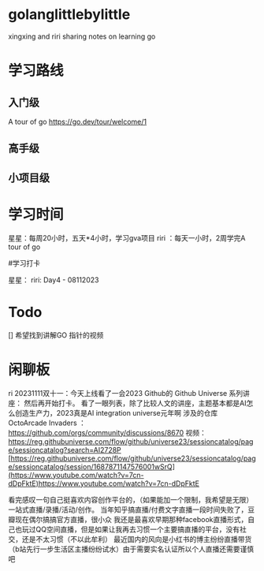 # golanglittlebylittle
xingxing and riri sharing notes on learning go


# 学习路线
## 入门级
A tour of go
https://go.dev/tour/welcome/1 

## 高手级

## 小项目级

# 学习时间

星星：每周20小时，五天*4小时，学习gva项目
riri ：每天一小时，2周学完A tour of go

#学习打卡

星星：
riri: 
Day4 - 08112023 

# Todo

[] 希望找到讲解GO 指针的视频

# 闲聊板

ri 20231111双十一：今天上线看了一会2023 Github的 Github Universe 系列讲座： 然后再开始打卡。
看了一眼列表，除了比较人文的讲座，主题基本都是AI怎么创造生产力，2023真是AI integration universe元年啊
涉及的仓库 OctoArcade Invaders ：https://github.com/orgs/community/discussions/8670 
视频：
https://reg.githubuniverse.com/flow/github/universe23/sessioncatalog/page/sessioncatalog?search=AI2728P 
[https://reg.githubuniverse.com/flow/github/universe23/sessioncatalog/page/sessioncatalog/session/1687871147576001wSrQ](https://www.youtube.com/watch?v=7cn-dDpFktE)https://www.youtube.com/watch?v=7cn-dDpFktE

看完感叹一句自己挺喜欢内容创作平台的，（如果能加一个限制，我希望是无限）一站式直播/录播/活动/创作。
当年知乎搞直播/付费文字直播一段时间失败了，豆瓣现在偶尔搞搞官方直播，很小众
我还是最喜欢早期那种facebook直播形式，自己也玩过QQ空间直播，但是如果让我再去习惯一个主要搞直播的平台，没有社交，还是不太习惯（不以此牟利）
最近国内的风向是小红书的博主纷纷直播带货（b站先行一步生活区主播纷纷试水）由于需要实名认证所以个人直播还需要谨慎吧
